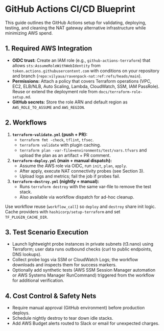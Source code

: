 # GitHub Actions CI/CD Blueprint

This guide outlines the GitHub Actions setup for validating, deploying, testing, and cleaning the NAT gateway alternative infrastructure while minimizing AWS spend.

## 1. Required AWS Integration
- **OIDC trust:** Create an IAM role (e.g., `github-actions-terraform`) that allows `sts:AssumeRoleWithWebIdentity` from `token.actions.githubusercontent.com` with conditions on your repository and branch (`repo:vilyaua/ravenpack-nat:ref:refs/heads/main`).
- **Permissions:** Attach a policy that covers Terraform operations (VPC, EC2, ELB/NLB, Auto Scaling, Lambda, CloudWatch, SSM, IAM PassRole). Reuse or extend the deployment role from `docs/terraform-role-setup.md`.
- **GitHub secrets:** Store the role ARN and default region as `AWS_ROLE_TO_ASSUME` and `AWS_REGION`.

## 2. Workflows
1. **`terraform-validate.yml` (push + PR):**
   - `terraform fmt -check`, `tflint`, `tfsec`.
   - `terraform validate` with plugin caching.
   - `terraform plan -var-file=environments/test/vars.tfvars` and upload the plan as an artifact + PR comment.
2. **`terraform-deploy.yml` (main + manual dispatch):**
   - Assume the AWS role via OIDC, run `init`, `plan`, `apply`.
   - After apply, execute NAT connectivity probes (see Section 3).
   - Upload logs and metrics; fail the job if probes fail.
3. **`terraform-destroy.yml` (nightly + manual):**
   - Runs `terraform destroy` with the same var-file to remove the test stack.
   - Also available via workflow dispatch for ad-hoc cleanup.

Use workflow reuse (`workflow_call`) so `deploy` and `destroy` share init logic. Cache providers with `hashicorp/setup-terraform` and set `TF_PLUGIN_CACHE_DIR`.

## 3. Test Scenario Execution
- Launch lightweight probe instances in private subnets (t3.nano) using Terraform; user data runs outbound checks (curl to public endpoints, DNS lookups).
- Collect probe logs via SSM or CloudWatch Logs; the workflow downloads and inspects them for success markers.
- Optionally add synthetic tests (AWS SSM Session Manager automation or AWS Systems Manager RunCommand) triggered from the workflow for additional verification.

## 4. Cost Control & Safety Nets
- Require manual approval (GitHub environment) before production deploys.
- Schedule nightly destroy to tear down idle stacks.
- Add AWS Budget alerts routed to Slack or email for unexpected charges.
